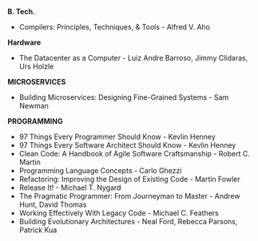 **B. Tech.**

- Compilers: Principles, Techniques, & Tools - Alfred V. Aho

**Hardware**

- The Datacenter as a Computer - Luiz Andre Barroso, Jimmy Clidaras, Urs Holzle

**MICROSERVICES**

- Building Microservices: Designing Fine-Grained Systems - Sam Newman

**PROGRAMMING**

- 97 Things Every Programmer Should Know - Kevlin Henney
- 97 Things Every Software Architect Should Know - Kevlin Henney
- Clean Code: A Handbook of Agile Software Craftsmanship - Robert C. Martin
- Programming Language Concepts - Carlo Ghezzi
- Refactoring: Improving the Design of Existing Code - Martin Fowler
- Release It! - Michael T. Nygard
- The Pragmatic Programmer: From Journeyman to Master - Andrew Hunt, David Thomas
- Working Effectively With Legacy Code - Michael C. Feathers
- Building Evolutionary Architectures - Neal Ford, Rebecca Parsons, Patrick Kua
